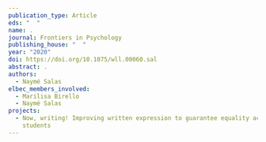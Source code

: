 ```yaml
---
publication_type: Article
eds: "  "
name: .
journal: Frontiers in Psychology
publishing_house: "  "
year: "2020"
doi: https://doi.org/10.1075/wll.00060.sal
abstract: .
authors:
  - Naymé Salas
elbec_members_involved:
  - Marilisa Birello
  - Naymé Salas
projects:
  - Now, writing! Improving written expression to guarantee equality across
    students
---
```


